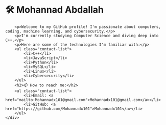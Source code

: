    # 🛠️  Mohannad Abdallah
   <body>
    <div class="container">
      
        <p>Welcome to my GitHub profile! I'm passionate about computers, coding, machine learning, and cybersecurity.</p>
        <p>I'm currently studying Computer Science and diving deep into C++.</p>
        <p>Here are some of the technologies I'm familiar with:</p>
        <ul class="contact-list">
            <li>C++</li>
            <li>JavaScript</li>
            <li>Python</li>
            <li>MySQL</li>
            <li>Linux</li>
            <li>Cybersecurity</li>
        </ul>
        <h2>📫 How to reach me:</h2>
        <ul class="contact-list">
            <li>Email: <a href="mailto:Mohannadx101@gmail.com">Mohannadx101@gmail.com</a></li>
            <li>GitHub: <a href="https://github.com/Mohannadx101">Mohannadx101</a></li>
        </ul>
    </div>
</body>


